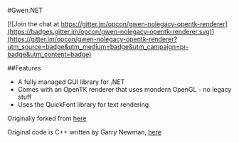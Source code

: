 #Gwen.NET

[![Join the chat at https://gitter.im/opcon/gwen-nolegacy-opentk-renderer](https://badges.gitter.im/opcon/gwen-nolegacy-opentk-renderer.svg)](https://gitter.im/opcon/gwen-nolegacy-opentk-renderer?utm_source=badge&utm_medium=badge&utm_campaign=pr-badge&utm_content=badge)

##Features
* A fully managed GUI library for .NET
* Comes with an OpenTK renderer that uses mondern OpenGL - no legacy stuff
* Uses the QuickFont library for text rendering

Originally forked from [here](https://code.google.com/p/gwen-dotnet/)

Original code is C++ written by Garry Newman, [here](https://github.com/garrynewman/GWEN)
